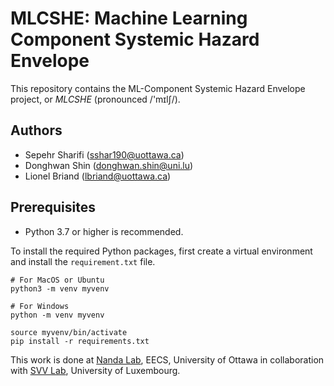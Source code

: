 # MLCSHE: Machine Learning Component Systemic Hazard Envelope
This repository contains the ML-Component Systemic Hazard Envelope project, or *MLCSHE* (pronounced /'mɪlʃ/).

## Authors
- Sepehr Sharifi (sshar190@uottawa.ca)
- Donghwan Shin (donghwan.shin@uni.lu)
- Lionel Briand (lbriand@uottawa.ca)

## Prerequisites
- Python 3.7 or higher is recommended.

To install the required Python packages, first create a virtual environment and install the `requirement.txt` file.
```shell script
# For MacOS or Ubuntu
python3 -m venv myvenv

# For Windows
python -m venv myvenv

source myvenv/bin/activate
pip install -r requirements.txt
```



This work is done at [Nanda Lab](https://www.nanda-lab.ca/), EECS, University of Ottawa in collaboration with [SVV Lab](https://wwwfr.uni.lu/snt/research/software_verification_and_validation_lab/), University of Luxembourg.